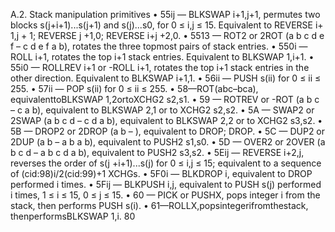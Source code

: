 A.2. Stack manipulation primitives
• 55ij — BLKSWAP i+1,j+1, permutes two blocks s(j+i+1)...s(j+1)
and s(j)...s0, for 0 ≤ i,j ≤ 15. Equivalent to REVERSE i+ 1,j + 1;
REVERSE j +1,0; REVERSE i+j +2,0.
• 5513 — ROT2 or 2ROT (a b c d e f – c d e f a b), rotates the three
topmost pairs of stack entries.
• 550i — ROLL i+1, rotates the top i+1 stack entries. Equivalent to
BLKSWAP 1,i+1.
• 55i0 — ROLLREV i+1 or -ROLL i+1, rotates the top i+1 stack entries
in the other direction. Equivalent to BLKSWAP i+1,1.
• 56ii — PUSH s(ii) for 0 ≤ ii ≤ 255.
• 57ii — POP s(ii) for 0 ≤ ii ≤ 255.
• 58—ROT(abc–bca), equivalenttoBLKSWAP 1,2ortoXCHG2 s2,s1.
• 59 — ROTREV or -ROT (a b c – c a b), equivalent to BLKSWAP 2,1 or to
XCHG2 s2,s2.
• 5A — SWAP2 or 2SWAP (a b c d – c d a b), equivalent to BLKSWAP 2,2 or
to XCHG2 s3,s2.
• 5B — DROP2 or 2DROP (a b – ), equivalent to DROP; DROP.
• 5C — DUP2 or 2DUP (a b – a b a b), equivalent to PUSH2 s1,s0.
• 5D — OVER2 or 2OVER (a b c d – a b c d a b), equivalent to PUSH2 s3,s2.
• 5Eij — REVERSE i+2,j, reverses the order of s(j +i+1)...s(j) for
0 ≤ i,j ≤ 15; equivalent to a sequence of (cid:98)i/2(cid:99)+1 XCHGs.
• 5F0i — BLKDROP i, equivalent to DROP performed i times.
• 5Fij — BLKPUSH i,j, equivalent to PUSH s(j) performed i times, 1 ≤
i ≤ 15, 0 ≤ j ≤ 15.
• 60 — PICK or PUSHX, pops integer i from the stack, then performs PUSH
s(i).
• 61—ROLLX,popsintegerifromthestack, thenperformsBLKSWAP 1,i.
80

